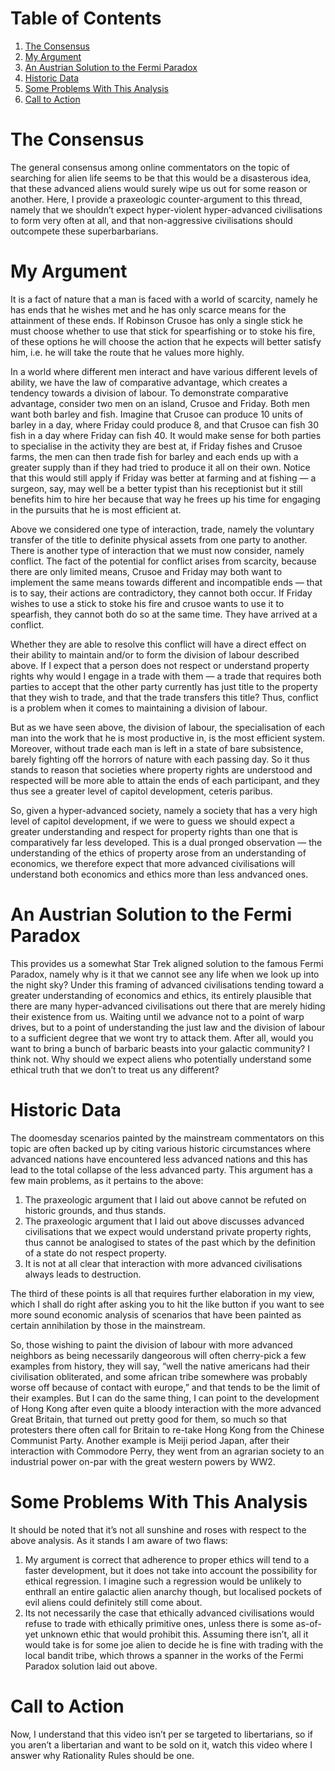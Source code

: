 
# Table of Contents

1.  [The Consensus](#org60d5984)
2.  [My Argument](#orgc0419eb)
3.  [An Austrian Solution to the Fermi Paradox](#org9e89a78)
4.  [Historic Data](#org7abcb95)
5.  [Some Problems With This Analysis](#org801a86d)
6.  [Call to Action](#orga475018)



<a id="org60d5984"></a>

# The Consensus

The general consensus among online commentators on the topic of searching for alien life seems to be that this would be a disasterous idea, that these advanced aliens would surely wipe us out for some reason or another. Here, I provide a praxeologic counter-argument to this thread, namely that we shouldn&rsquo;t expect hyper-violent hyper-advanced civilisations to form very often at all, and that non-aggressive civilisations should outcompete these superbarbarians.


<a id="orgc0419eb"></a>

# My Argument

It is a fact of nature that a man is faced with a world of scarcity, namely he has ends that he wishes met and he has only scarce means for the attainment of these ends. If Robinson Crusoe has only a single stick he must choose whether to use that stick for spearfishing or to stoke his fire, of these options he will choose the action that he expects will better satisfy him, i.e. he will take the route that he values more highly.

In a world where different men interact and have various different levels of ability, we have the law of comparative advantage, which creates a tendency towards a division of labour. To demonstrate comparative advantage, consider two men on an island, Crusoe and Friday. Both men want both barley and fish. Imagine that Crusoe can produce 10 units of barley in a day, where Friday could produce 8, and that Crusoe can fish 30 fish in a day where Friday can fish 40. It would make sense for both parties to specialise in the activity they are best at, if Friday fishes and Crusoe farms, the men can then trade fish for barley and each ends up with a greater supply than if they had tried to produce it all on their own. Notice that this would still apply if Friday was better at farming and at fishing &#x2014; a surgeon, say, may well be a better typist than his receptionist but it still benefits him to hire her because that way he frees up his time for engaging in the pursuits that he is most efficient at.

Above we considered one type of interaction, trade, namely the voluntary transfer of the title to definite physical assets from one party to another. There is another type of interaction that we must now consider, namely conflict. The fact of the potential for conflict arises from scarcity, because there are only limited means, Crusoe and Friday may both want to implement the same means towards different and incompatible ends &#x2014; that is to say, their actions are contradictory, they cannot both occur. If Friday wishes to use a stick to stoke his fire and crusoe wants to use it to spearfish, they cannot both do so at the same time. They have arrived at a conflict.

Whether they are able to resolve this conflict will have a direct effect on their ability to maintain and/or to form the division of labour described above. If I expect that a person does not respect or understand property rights why would I engage in a trade with them &#x2014; a trade that requires both parties to accept that the other party currently has just title to the property that they wish to trade, and that the trade transfers this title? Thus, conflict is a problem when it comes to maintaining a division of labour.

But as we have seen above, the division of labour, the specialisation of each man into the work that he is most productive in, is the most efficient system. Moreover, without trade each man is left in a state of bare subsistence, barely fighting off the horrors of nature with each passing day. So it thus stands to reason that societies where property rights are understood and respected will be more able to attain the ends of each participant, and they thus see a greater level of capitol development, ceteris paribus.

So, given a hyper-advanced society, namely a society that has a very high level of capitol development, if we were to guess we should expect a greater understanding and respect for property rights than one that is comparatively far less developed. This is a dual pronged observation &#x2014; the understanding of the ethics of property arose from an understanding of economics, we therefore expect that more advanced civilisations will understand both economics and ethics more than less andvanced ones.


<a id="org9e89a78"></a>

# An Austrian Solution to the Fermi Paradox

This provides us a somewhat Star Trek aligned solution to the famous Fermi Paradox, namely why is it that we cannot see any life when we look up into the night sky? Under this framing of advanced civilisations tending toward a greater understanding of economics and ethics, its entirely plausible that there are many hyper-advanced civilisations out there that are merely hiding their existence from us. Waiting until we advance not to a point of warp drives, but to a point of understanding the just law and the division of labour to a sufficient degree that we wont try to attack them. After all, would you want to bring a bunch of barbaric beasts into your galactic community? I think not. Why should we expect aliens who potentially understand some ethical truth that we don&rsquo;t to treat us any different?


<a id="org7abcb95"></a>

# Historic Data

The doomesday scenarios painted by the mainstream commentators on this topic are often backed up by citing various historic circumstances where advanced nations have encountered less advanced nations and this has lead to the total collapse of the less advanced party. This argument has a few main problems, as it pertains to the above:

1.  The praxeologic argument that I laid out above cannot be refuted on historic grounds, and thus stands.
2.  The praxeologic argument that I laid out above discusses advanced civilisations that we expect would understand private property rights, thus cannot be analogised to states of the past which by the definition of a state do not respect property.
3.  It is not at all clear that interaction with more advanced civilisations always leads to destruction.

The third of these points is all that requires further elaboration in my view, which I shall do right after asking you to hit the like button if you want to see more sound economic analysis of scenarios that have been painted as certain annihilation by those in the mainstream.

So, those wishing to paint the division of labour with more advanced neighbors as being necessarily dangeorous will often cherry-pick a few examples from history, they will say, &ldquo;well the native americans had their civilisation obliterated, and some african tribe somewhere was probably worse off because of contact with europe,&rdquo; and that tends to be the limit of their examples. But I can do the same thing, I can point to the development of Hong Kong after even quite a bloody interaction with the more advanced Great Britain, that turned out pretty good for them, so much so that protesters there often call for Britain to re-take Hong Kong from the Chinese Communist Party. Another example is Meiji period Japan, after their interaction with Commodore Perry, they went from an agrarian society to an industrial power on-par with the great western powers by WW2.


<a id="org801a86d"></a>

# Some Problems With This Analysis

It should be noted that it&rsquo;s not all sunshine and roses with respect to the above analysis. As it stands I am aware of two flaws:

1.  My argument is correct that adherence to proper ethics will tend to a faster development, but it does not take into account the possibility for ethical regression. I imagine such a regression would be unlikely to enthrall an entire galactic alien anarchy though, but localised pockets of evil aliens could definitely still come about.
2.  Its not necessarily the case that ethically advanced civilisations would refuse to trade with ethically primitive ones, unless there is some as-of-yet unknown ethic that would prohibit this. Assuming there isn&rsquo;t, all it would take is for some joe alien to decide he is fine with trading with the local bandit tribe, which throws a spanner in the works of the Fermi Paradox solution laid out above.


<a id="orga475018"></a>

# Call to Action

Now, I understand that this video isn&rsquo;t per se targeted to libertarians, so if you aren&rsquo;t a libertarian and want to be sold on it, watch this video where I answer why Rationality Rules should be one.

